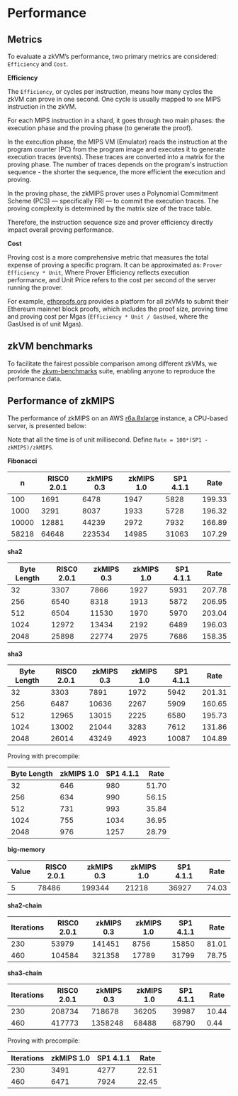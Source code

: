 # Performance

## Metrics
To evaluate a zkVM’s performance, two primary metrics are considered: `Efficiency` and `Cost`.

**Efficiency** 

The `Efficiency`, or cycles per instruction, means how many cycles the zkVM can prove in one second. One cycle is usually mapped to `one` MIPS instruction in the zkVM. 

For each MIPS instruction in a shard, it goes through two main phases: the execution phase and the proving phase (to generate the proof). 

In the execution phase, the MIPS VM (Emulator) reads the instruction at the program counter (PC) from the program image and executes it to generate execution traces (events). These traces are converted into a matrix for the proving phase. The number of traces depends on the program's instruction sequence - the shorter the sequence, the more efficient the execution and proving.

In the proving phase, the zkMIPS prover uses a Polynomial Commitment Scheme (PCS) — specifically FRI — to commit the execution traces. The proving complexity is determined by the matrix size of the trace table.

Therefore, the instruction sequence size and prover efficiency directly impact overall proving performance.

**Cost**

Proving cost is a more comprehensive metric that measures the total expense of proving a specific program. It can be approximated as: `Prover Efficiency * Unit`, Where Prover Efficiency reflects execution performance, and Unit Price refers to the cost per second of the server running the prover. 

For example, [ethproofs.org](https://ethproofs.org/) provides a platform for all zkVMs to submit their Ethereum mainnet block proofs, which includes the proof size, proving time and proving cost per Mgas (`Efficiency * Unit / GasUsed`, where the GasUsed is of unit Mgas).


## zkVM benchmarks

To facilitate the fairest possible comparison among different zkVMs, we provide the [zkvm-benchmarks](https://github.com/zkMIPS/zkvm-benchmarks)  suite, enabling anyone to reproduce the performance data.


## Performance of zkMIPS

The performance of zkMIPS on an AWS [r6a.8xlarge](https://instances.vantage.sh/aws/ec2/r6a.8xlarge) instance, a CPU-based server, is presented below:

Note that all the time is of unit millisecond. Define `Rate = 100*(SP1 - zkMIPS)/zkMIPS`. 


**Fibonacci**

| n      | RISC0 2.0.1 | zkMIPS 0.3 | zkMIPS 1.0 | SP1 4.1.1 | Rate  |
|--------|-------------|--------|--------|-----------|--------|
| 100    | 1691        | 6478   | 1947   | 5828      | 199.33 |
| 1000   | 3291        | 8037   | 1933   | 5728      | 196.32 |
| 10000  | 12881       | 44239  | 2972   | 7932      | 166.89 |
| 58218  | 64648       | 223534 | 14985  | 31063     | 107.29 |

**sha2**

| Byte Length | RISC0 2.0.1 | zkMIPS 0.3 | zkMIPS 1.0 | SP1 4.1.1 | Rate  |
|-------------|-------------|--------|--------|-----------|--------|
| 32          | 3307        | 7866   | 1927   | 5931      | 207.78 |
| 256         | 6540        | 8318   | 1913   | 5872      | 206.95 |
| 512         | 6504        | 11530  | 1970   | 5970      | 203.04 |
| 1024        | 12972       | 13434  | 2192   | 6489      | 196.03 |
| 2048        | 25898       | 22774  | 2975   | 7686      | 158.35 |

**sha3**

| Byte Length | RISC0 2.0.1 | zkMIPS 0.3 | zkMIPS 1.0 | SP1 4.1.1 | Rate  |
|-------------|-------------|--------|--------|-----------|--------|
| 32          | 3303        | 7891   | 1972   | 5942      | 201.31 |
| 256         | 6487        | 10636  | 2267   | 5909      | 160.65 |
| 512         | 12965       | 13015  | 2225   | 6580      | 195.73 |
| 1024        | 13002       | 21044  | 3283   | 7612      | 131.86 |
| 2048        | 26014       | 43249  | 4923   | 10087     | 104.89 |

Proving with precompile:

| Byte Length | zkMIPS 1.0 | SP1 4.1.1 | Rate  |
|-------------|--------|-----------|-------|
| 32          | 646    | 980       | 51.70 |
| 256         | 634    | 990       | 56.15 |
| 512         | 731    | 993       | 35.84 |
| 1024        | 755    | 1034      | 36.95 |
| 2048        | 976    | 1257      | 28.79 |

**big-memory**

| Value | RISC0 2.0.1 | zkMIPS 0.3 | zkMIPS 1.0 | SP1 4.1.1 | Rate  |
|-------|-------------|---------|--------|-----------|-------|
| 5     | 78486       | 199344  | 21218  | 36927     | 74.03 |

**sha2-chain**

| Iterations | RISC0 2.0.1 | zkMIPS 0.3 | zkMIPS 1.0 | SP1 4.1.1 | Rate  |
|------------|-------------|---------|--------|-----------|-------|
| 230        | 53979       | 141451  | 8756   | 15850     | 81.01 |
| 460        | 104584      | 321358  | 17789  | 31799     | 78.75 |

**sha3-chain**

| Iterations | RISC0 2.0.1 | zkMIPS 0.3 | zkMIPS 1.0 | SP1 4.1.1 | Rate  |
|------------|-------------|----------|--------|-----------|-------|
| 230        | 208734      | 718678   | 36205  | 39987     | 10.44 |
| 460        | 417773      | 1358248  | 68488  | 68790     | 0.44  |

Proving with precompile:

| Iterations | zkMIPS 1.0 | SP1 4.1.1 | Rate  |
|------------|----------|-----------|-------|
| 230        | 3491     | 4277      | 22.51 |
| 460        | 6471     | 7924      | 22.45 |
